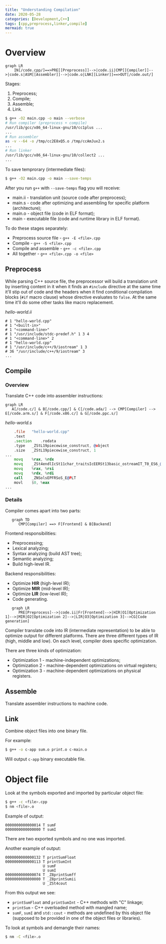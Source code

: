 ```yaml
---
title: "Understanding Compilation"
date: 2020-05-28
categories: [Development,C++]
tags: [cpp,preprocess,linker,compile]
mermaid: true
---
```


# Overview

```mermaid
graph LR
    IN[/code.cpp/]==>PRE[[Preprocess]]-->|code.ii|CMP[[Compiler]]-->|code.s|ASM[[Assembler]]-->|code.o|LNK[[Linker]]==>OUT[/code.out/]
```

Stages:
1. Preprocess;
2. Compile;
2. Assemble;
3. Link.

```bash
$ g++ -O2 main.cpp -o main --verbose
# Run compiler (preprocess + compile)
/usr/lib/gcc/x86_64-linux-gnu/10/cc1plus ...
...
# Run assembler
as -v --64 -o /tmp/cc2E8xQ5.o /tmp/ccAmJux2.s
...
# Run linker
/usr/lib/gcc/x86_64-linux-gnu/10/collect2 ...
...
```

To save temprorary (intermediate files):
```bash
$ g++ -O2 main.cpp -o main --save-temps
```
After you run `g++` with `--save-temps` flag you will receive:
* main.ii - translation unit (source code after preprocess);
* main.s - code after optimizing and assembling for specific platform (architecture);
* main.o - object file (code in ELF format);
* main - executable file (code and runtime library in ELF format).

To do these stages separately:
- Preprocess source file - `g++ -E <file>.cpp`
- Compile - `g++ -S <file>.cpp`
- Compile and assemble - `g++ -c <file>.cpp`
- All together - `g++ <file>.cpp -o <file>`

## Preprocess

While parsing C++ source file, the preprocessor will build a translation unit by inserting content in it when it finds an `#include` directive at the same time it'll stip out of code and the headers when it find conditional compilation blocks (`#if` macro clause) whose directive evaluates to `false`. At the same time it'll do some other tasks like macro replacement.

*hello-world.ii*
```
# 1 "hello-world.cpp"
# 1 "<built-in>"
# 1 "<command-line>"
# 1 "/usr/include/stdc-predef.h" 1 3 4
# 1 "<command-line>" 2
# 1 "hello-world.cpp"
# 1 "/usr/include/c++/9/iostream" 1 3
# 36 "/usr/include/c++/9/iostream" 3
...
```

## Compile

### Overview

Translate C++ code into assembler instructions:

```mermaid
graph LR
   A[/code.c/] & B[/code.cpp/] & C[/code.ada/] --> CMP[Compiler] --> E[/code.arm.s/] & F[/code.x86.c/] & G[/code.ppc.s/] 
```

*hello-world.s*
```asm
	.file	"hello-world.cpp"
	.text
	.section	.rodata
	.type	_ZStL19piecewise_construct, @object
	.size	_ZStL19piecewise_construct, 1
...
	movq	%rax, %rdx
	movq	_ZSt4endlIcSt11char_traitsIcEERSt13basic_ostreamIT_T0_ES6_@GOTPCREL(%rip), %rax
	movq	%rax, %rsi
	movq	%rdx, %rdi
	call	_ZNSolsEPFRSoS_E@PLT
	movl	$0, %eax
...
```

### Details

Compiler comes apart into two parts:
```mermaid
   graph TD
      CMP[Compiler] ==> F[Frontend] & B[Backend]
```
Frontend responsibilities:
* Preprocessing;
* Lexical analyzing;
* Syntax analyzing (build AST tree);
* Semantic analyzing;
* Build high-level IR.

Backend responsibilities:
* Optimize **HIR** (high-level IR);
* Optimize **MIR** (mid-level IR);
* Optimize **LIR** (low-level IR);
* Code generating.

```mermaid
   graph LR
      PRE[Preprocess]-->|code.ii|Fr[Frontend]-->|HIR|O1[Optimization 1]-->|MIR|O2[Optimization 2]-->|LIR|O3[Optimization 3]-->CG[Code generation]
```

Compiler translate code into IR (intermediate representation) to be able to optimize output for different platforms. There are three different types of IR (high, middle and low). On each level, compiler does specific optimization.

There are three kinds of optimization:
* Optimization 1 - machine-independent optimizations;
* Optimization 2 - machine-dependent optimizations on virtual registers;
* Optimization 3 - machine-dependent optimizations on physical registers.

## Assemble

Translate assembler instructions to machine code.

## Link

Combine object files into one binary file.

For example:
```bash
$ g++ -o c-app sum.o print.o c-main.o
```
Will output `c-app` binary executable file.

# Object file

Look at the symbols exported and imported by particular object file:
```bash
$ g++ -c <file>.cpp
$ nm <file>.o
```
Example of output:
```
0000000000000014 T sumF
0000000000000000 T sumI
```
There are two exported symbols and no one was imported.


Another example of output:
```
0000000000000132 T printSumFloat
0000000000000113 T printSumInt
                 U sumF
                 U sumI
0000000000000074 T _Z8printSumff
0000000000000000 T _Z8printSumii
                 U _ZSt4cout
```
From this output we see:

+ `printSumFloat` and `printSumInt` - C++ methods with "C" linkage;
+ `printSum` - C++ overloaded method with mangled name;
+ `sumF`, `sumI` and `std::cout` - methods are undefined by this object file (supposed to be provided in one of the object files or libraries).


To look at symbols and demangle their names:
```bash
$ nm -C <file>.o
```

